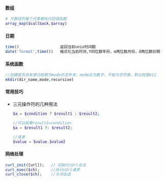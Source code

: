#### 数组

```php
# 为数组的每个元素都执行回调函数
array_map($callback,$array)	
```

#### 日期

```php
time()					返回当前unix时间戳
date('format',time())	格式化当前时间,Y四位数年份，m两位数月份，d两位数日期
```

#### 系统函数

```php
//创建是否具有递归权限为mode的文件夹，mode应为数字，不能为字符串，默认权限411
mkdir(dir_name,mode,recursive)	
```

#### 常用技巧

- 三元操作符的几种用法

  ```php
  $a = $condition ? $result1 : $result2;
  
  //可以如果result1=condition
  $a = $result1 ?: $result2;
  
  //或者
  $value = $value.$value2
  ```


#### 网络处理

```php
curl_init([url]); 	// 初始化cUrl会话
curl_exec($ch);		//执行cUrl请求
curl_close($ch);	//关闭会话

```

